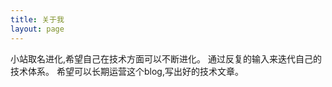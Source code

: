 ```yaml
---
title: 关于我
layout: page 
---
```


小站取名进化,希望自己在技术方面可以不断进化。
通过反复的输入来迭代自己的技术体系。
希望可以长期运营这个blog,写出好的技术文章。
